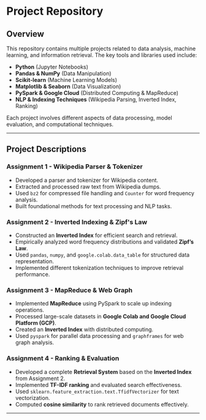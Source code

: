 <!-- @format -->

# Project Repository

## Overview

This repository contains multiple projects related to data analysis, machine learning, and information retrieval. The key tools and libraries used include:

- **Python** (Jupyter Notebooks)
- **Pandas & NumPy** (Data Manipulation)
- **Scikit-learn** (Machine Learning Models)
- **Matplotlib & Seaborn** (Data Visualization)
- **PySpark & Google Cloud** (Distributed Computing & MapReduce)
- **NLP & Indexing Techniques** (Wikipedia Parsing, Inverted Index, Ranking)

Each project involves different aspects of data processing, model evaluation, and computational techniques.

---

## Project Descriptions

### **Assignment 1 - Wikipedia Parser & Tokenizer**

- Developed a parser and tokenizer for Wikipedia content.
- Extracted and processed raw text from Wikipedia dumps.
- Used `bz2` for compressed file handling and `Counter` for word frequency analysis.
- Built foundational methods for text processing and NLP tasks.

### **Assignment 2 - Inverted Indexing & Zipf's Law**

- Constructed an **Inverted Index** for efficient search and retrieval.
- Empirically analyzed word frequency distributions and validated **Zipf’s Law**.
- Used `pandas`, `numpy`, and `google.colab.data_table` for structured data representation.
- Implemented different tokenization techniques to improve retrieval performance.

### **Assignment 3 - MapReduce & Web Graph**

- Implemented **MapReduce** using PySpark to scale up indexing operations.
- Processed large-scale datasets in **Google Colab and Google Cloud Platform (GCP)**.
- Created an **Inverted Index** with distributed computing.
- Used `pyspark` for parallel data processing and `graphframes` for web graph analysis.

### **Assignment 4 - Ranking & Evaluation**

- Developed a complete **Retrieval System** based on the **Inverted Index** from Assignment 2.
- Implemented **TF-IDF ranking** and evaluated search effectiveness.
- Used `sklearn.feature_extraction.text.TfidfVectorizer` for text vectorization.
- Computed **cosine similarity** to rank retrieved documents effectively.

---
